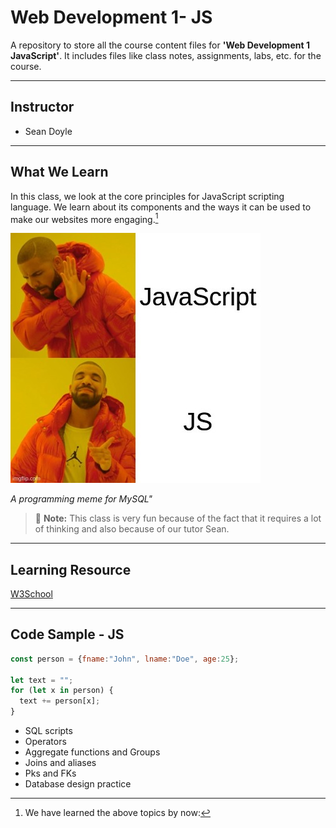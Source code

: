 # Web Development 1- JS

A repository to store all the course content files for **'Web Development 1 JavaScript'**. It includes files like class notes, assignments, labs, etc. for the course.

---

## Instructor

- Sean Doyle

---

## What We Learn

In this class, we look at the core principles for JavaScript scripting language. We learn about its components and the ways it can be used to make our websites more engaging.[^1]

![JS meme](./_readme/JS.jpg)

_A programming meme for MySQL"_

> :memo: **Note:** This class is very fun because of the fact that it requires a lot of thinking and also because of our tutor Sean.

[^note]: This class takes place in the LB 126 room every Wednesday from 11:40 AM - 2:20 PM.

---

## Learning Resource
[W3School](https://www.w3schools.com/Js/)

---

## Code Sample - JS

```javascript
const person = {fname:"John", lname:"Doe", age:25};

let text = "";
for (let x in person) {
  text += person[x];
}
```

- SQL scripts
- Operators
- Aggregate functions and Groups
- Joins and aliases
- Pks and FKs
- Database design practice

[^1]: We have learned the above topics by now:
